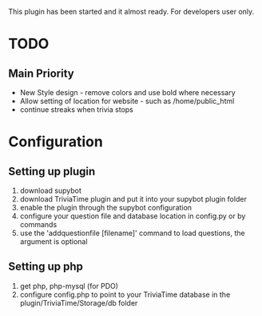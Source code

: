 This plugin has been started and it almost ready. For developers user only.

# TODO
## Main Priority

* New Style design - remove colors and use bold where necessary
* Allow setting of location for website - such as /home/public_html 
* continue streaks when trivia stops

# Configuration
## Setting up plugin
1. download supybot
2. download TriviaTime plugin and put it into your supybot plugin folder
3. enable the plugin through the supybot configuration
4. configure your question file and database location in config.py or by commands
5. use the 'addquestionfile [filename]' command to load questions, the argument is optional

## Setting up php
1. get php, php-mysql (for PDO)
2. configure config.php to point to your TriviaTime database in the plugin/TriviaTime/Storage/db folder

